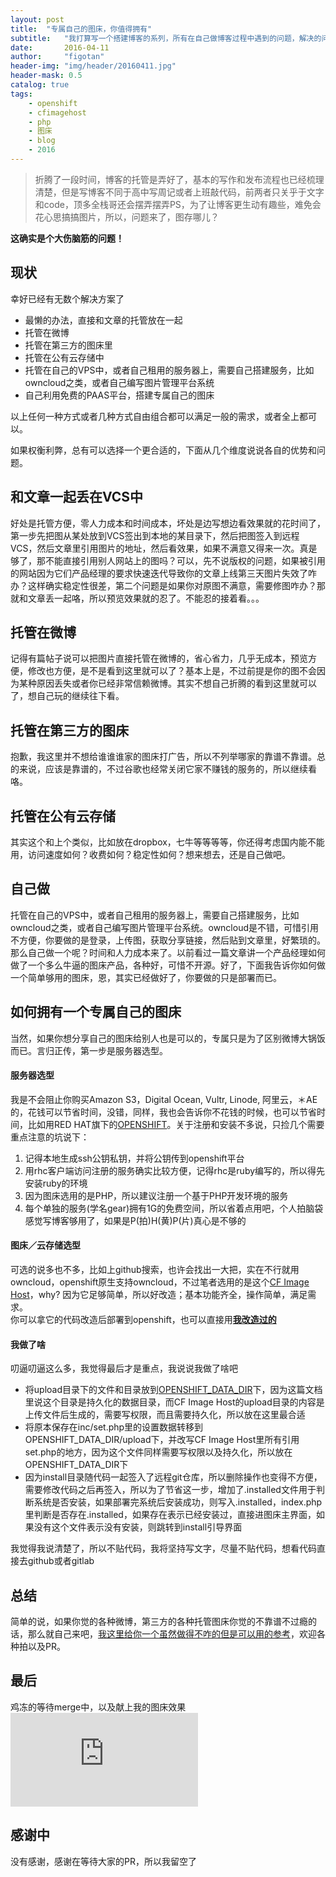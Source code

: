 ```yaml
---
layout: post
title:  "专属自己的图床，你值得拥有"
subtitle:   "我打算写一个搭建博客的系列，所有在自己做博客过程中遇到的问题，解决的问题，都记录下来，希望能对大家有所帮助，这一篇我们聊聊博客中用到的图片存储的问题。"
date:       2016-04-11
author:     "figotan"
header-img: "img/header/20160411.jpg"
header-mask: 0.5
catalog: true
tags:
    - openshift
    - cfimagehost
    - php
    - 图床
    - blog
    - 2016
---
```


> 折腾了一段时间，博客的托管是弄好了，基本的写作和发布流程也已经梳理清楚，但是写博客不同于高中写周记或者上班敲代码，前两者只关乎于文字和code，顶多全栈哥还会摆弄摆弄PS，为了让博客更生动有趣些，难免会花心思搞搞图片，所以，问题来了，图存哪儿？

**这确实是个大伤脑筋的问题！**

## 现状
幸好已经有无数个解决方案了

* 最懒的办法，直接和文章的托管放在一起
* 托管在微博
* 托管在第三方的图床里
* 托管在公有云存储中
* 托管在自己的VPS中，或者自己租用的服务器上，需要自己搭建服务，比如owncloud之类，或者自己编写图片管理平台系统
* 自己利用免费的PAAS平台，搭建专属自己的图床

以上任何一种方式或者几种方式自由组合都可以满足一般的需求，或者全上都可以。

如果权衡利弊，总有可以选择一个更合适的，下面从几个维度说说各自的优势和问题。

## 和文章一起丢在VCS中
好处是托管方便，零人力成本和时间成本，坏处是边写想边看效果就的花时间了，第一步先把图从某处放到VCS签出到本地的某目录下，然后把图签入到远程VCS，然后文章里引用图片的地址，然后看效果，如果不满意又得来一次。真是够了，那不能直接引用别人网站上的图吗？可以，先不说版权的问题，如果被引用的网站因为它们产品经理的要求快速迭代导致你的文章上线第三天图片失效了咋办？这样确实稳定性很差，第二个问题是如果你对原图不满意，需要修图咋办？那就和文章丢一起咯，所以预览效果就的忍了。不能忍的接着看。。。

## 托管在微博
记得有篇帖子说可以把图片直接托管在微博的，省心省力，几乎无成本，预览方便，修改也方便，是不是看到这里就可以了？基本上是，不过前提是你的图不会因为某种原因丢失或者你已经非常信赖微博。其实不想自己折腾的看到这里就可以了，想自己玩的继续往下看。

## 托管在第三方的图床
抱歉，我这里并不想给谁谁谁家的图床打广告，所以不列举哪家的靠谱不靠谱。总的来说，应该是靠谱的，不过谷歌也经常关闭它家不赚钱的服务的，所以继续看咯。

## 托管在公有云存储
其实这个和上个类似，比如放在dropbox，七牛等等等等，你还得考虑国内能不能用，访问速度如何？收费如何？稳定性如何？想来想去，还是自己做吧。

## 自己做
托管在自己的VPS中，或者自己租用的服务器上，需要自己搭建服务，比如owncloud之类，或者自己编写图片管理平台系统。owncloud是不错，可惜引用不方便，你要做的是登录，上传图，获取分享链接，然后贴到文章里，好繁琐的。那么自己做一个呢？时间和人力成本来了。以前看过一篇文章讲一个产品经理如何做了一个多么牛逼的图床产品，各种好，可惜不开源。好了，下面我告诉你如何做一个简单够用的图床，恩，其实已经做好了，你要做的只是部署而已。

## 如何拥有一个专属自己的图床
当然，如果你想分享自己的图床给别人也是可以的，专属只是为了区别微博大锅饭而已。言归正传，第一步是服务器选型。

#### 服务器选型
我是不会阻止你购买Amazon S3，Digital Ocean, Vultr, Linode, 阿里云，＊AE的，花钱可以节省时间，没错，同样，我也会告诉你不花钱的时候，也可以节省时间，比如用RED HAT旗下的[OPENSHIFT](https://www.openshift.com)。关于注册和安装不多说，只捡几个需要重点注意的坑说下：  
1. 记得本地生成ssh公钥私钥，并将公钥传到openshift平台  
2.  用rhc客户端访问注册的服务确实比较方便，记得rhc是ruby编写的，所以得先安装ruby的环境   
3. 因为图床选用的是PHP，所以建议注册一个基于PHP开发环境的服务  
4. 每个单独的服务(学名gear)拥有1G的免费空间，所以省着点用吧，个人拍脑袋感觉写博客够用了，如果是P(拍)H(黄)P(片)真心是不够的  

#### 图床／云存储选型
可选的说多也不多，比如上github搜索，也许会找出一大把，实在不行就用owncloud，openshift原生支持owncloud，不过笔者选用的是这个[CF Image Host](http://codefuture.co.uk/projects/imagehost/)，why? 因为它足够简单，所以好改造；基本功能齐全，操作简单，满足需求。  
你可以拿它的代码改造后部署到openshift，也可以直接用[**我改造过的**](https://github.com/figofuture/cfimagehost-on-openshift)

#### 我做了啥
叨逼叨逼这么多，我觉得最后才是重点，我说说我做了啥吧  

* 将upload目录下的文件和目录放到[OPENSHIFT_DATA_DIR](https://developers.openshift.com/managing-your-applications/environment-variables.html)下，因为这篇文档里说这个目录是持久化的数据目录，而CF Image Host的upload目录的内容是上传文件后生成的，需要写权限，而且需要持久化，所以放在这里最合适  
* 将原本保存在inc/set.php里的设置数据转移到OPENSHIFT_DATA_DIR/upload下，并改写CF Image Host里所有引用set.php的地方，因为这个文件同样需要写权限以及持久化，所以放在OPENSHIFT_DATA_DIR下  
* 因为install目录随代码一起签入了远程git仓库，所以删除操作也变得不方便，需要修改代码之后再签入，所以为了节省这一步，增加了.installed文件用于判断系统是否安装，如果部署完系统后安装成功，则写入.installed，index.php里判断是否存在.installed，如果存在表示已经安装过，直接进图床主界面，如果没有这个文件表示没有安装，则跳转到install引导界面

我觉得我说清楚了，所以不贴代码，我将坚持写文字，尽量不贴代码，想看代码直接去github或者gitlab

## 总结
简单的说，如果你觉的各种微博，第三方的各种托管图床你觉的不靠谱不过瘾的话，那么就自己来吧，[我这里给你一个虽然做得不咋的但是可以用的参考](https://github.com/figofuture/cfimagehost-on-openshift)，欢迎各种拍以及PR。

## 最后
鸡冻的等待merge中，以及献上我的图床效果  
![](http://php-figotan.rhcloud.com/image.php?di=O4UB)
## 感谢中
没有感谢，感谢在等待大家的PR，所以我留空了

